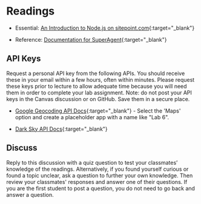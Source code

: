 # Readings

- Essential: [An Introduction to Node.js on sitepoint.com](https://www.sitepoint.com/an-introduction-to-node-js){:target="_blank"}

- Reference: [Documentation for SuperAgent](https://visionmedia.github.io/superagent/){:target="_blank"}

## API Keys

Request a personal API key from the following APIs. You should receive these in your email within a few hours, often within minutes. Please request these keys prior to lecture to allow adequate time because you will need them in order to complete your lab assignment. Note: do not post your API keys in the Canvas discussion or on GitHub. Save them in a secure place.

- [Google Geocoding API Docs](https://developers.google.com/maps/documentation/geocoding/start){:target="_blank"} - Select the 'Maps' option and create a placeholder app with a name like "Lab 6".

- [Dark Sky API Docs](https://darksky.net/dev/docs){:target="_blank"}

## Discuss

Reply to this discussion with a quiz question to test your classmates’ knowledge of the readings. Alternatively, if you found yourself curious or found a topic unclear, ask a question to further your own knowledge. Then review your classmates' responses and answer one of their questions. If you are the first student to post a question, you do not need to go back and answer a question.
